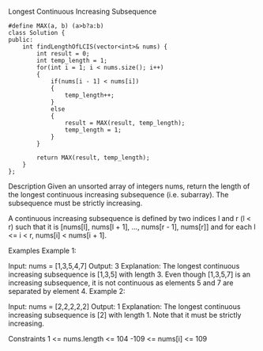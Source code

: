 Longest Continuous Increasing Subsequence
```
#define MAX(a, b) (a>b?a:b)
class Solution {
public:
    int findLengthOfLCIS(vector<int>& nums) {
        int result = 0;
        int temp_length = 1;
        for(int i = 1; i < nums.size(); i++)
        {
            if(nums[i - 1] < nums[i])
            {
                temp_length++;
            }
            else
            {
                result = MAX(result, temp_length);
                temp_length = 1;
            }
        }

        return MAX(result, temp_length);
    }
};
```

Description
Given an unsorted array of integers nums, return the length of the longest continuous increasing subsequence (i.e. subarray). The subsequence must be strictly increasing.

A continuous increasing subsequence is defined by two indices l and r (l < r) such that it is [nums[l], nums[l + 1], ..., nums[r - 1], nums[r]] and for each l <= i < r, nums[i] < nums[i + 1].

Examples
Example 1:

Input: nums = [1,3,5,4,7]
Output: 3
Explanation: The longest continuous increasing subsequence is [1,3,5] with length 3.
Even though [1,3,5,7] is an increasing subsequence, it is not continuous as elements 5 and 7 are separated by element
4.
Example 2:

Input: nums = [2,2,2,2,2]
Output: 1
Explanation: The longest continuous increasing subsequence is [2] with length 1. Note that it must be strictly
increasing.

Constraints
1 <= nums.length <= 104
-109 <= nums[i] <= 109
